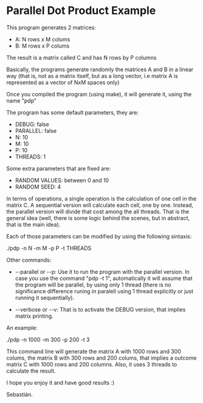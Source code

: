 # Parallel Dot Product Example

This program generates 2 matrices:

* A: N rows x M colums
* B: M rows x P colums

The result is a matrix called C and has N rows by P columns

Basically, the programs generate randomly the matrices A and B
in a linear way (that is, not as a matrix itself, but as a long vector, i.e
matrix A  is represented as a vector of NxM spaces only)

Once you compiled the program (using make), it will generate it, using the name "pdp"

The program has some default parameters, they are:

* DEBUG: false
* PARALLEL: false
* N: 10
* M: 10
* P: 10
* THREADS: 1

Some extra parameters that are fixed are:
* RANDOM VALUES: between 0 and 10
* RANDOM SEED: 4

In terms of operations, a single operation is the calculation of one cell in the matrix C. A sequential version will calculate each cell, one by one. Instead, the parallel version will divide that cost among the all threads. That is the general idea (well, there is some logic behind the scenes, but in abstract, that is the main idea).


Each of those parameters can be modified by using the following sintaxis:

./pdp -n N -m M -p P -t THREADS

Other commands:
* --parallel or --p: Use it to run the program with the parallel version. In case you use the command "pdp -t 1", automatically it will assume that the program will be parallel, by using only 1 thread (there is no significance difference runing in paralell using 1 thread explicitly or just running it sequentially).

* --verbose or --v: That is to activate the DEBUG version, that implies matrix printing.

An example:

./pdp -n 1000 -m 300 -p 200 -t 3

This command line will generate the matrix A with 1000 rows and 300 colums, the matrix B with 300 rows and 200 colums, that implies a outcome matrix C with 1000 rows and 200 columns. Also, it uses 3 threads to calculate the result.

I hope you enjoy it and have good results :)

Sebastián.
